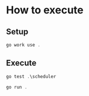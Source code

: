 # How to execute

## Setup

```powershell
go work use .
```

## Execute

```powershell
go test .\scheduler

go run .
```
